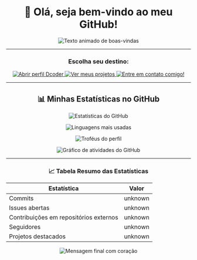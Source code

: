 <h1 align="center">
  👋 Olá, seja bem-vindo ao meu GitHub!
</h1>

<p align="center">
  <img src="https://readme-typing-svg.herokuapp.com?font=Fira+Code&size=22&duration=2000&pause=500&color=36BCF7&center=true&vCenter=true&width=450&lines=Aonde+vamos+agora%3F+%E2%80%A2%E2%80%A2%E2%80%A2;Olá,+sou+Gabriel!!" alt="Texto animado de boas-vindas" />
</p>

---

<h3 align="center">Escolha seu destino:</h3>

<p align="center">
  <a href="https://code.dcoder.tech/profile/gabriel555" target="_blank">
    <img src="https://img.shields.io/badge/Dcoder-323330?style=for-the-badge&logo=dcoder&logoColor=F7DF1E" alt="Abrir perfil Dcoder"/>
  </a>
  <a href="https://404-flax.vercel.app/?vercelToolbarCode=nitTT2OzUtQxYuc" target="_self">
    <img src="https://img.shields.io/badge/Projetos-28A745?style=for-the-badge&logo=github&logoColor=white" alt="Ver meus projetos"/>
  </a>
  <a href="https://smbglobal.simdif.com/" target="_self">
    <img src="https://img.shields.io/badge/Contato-007ACC?style=for-the-badge&logo=mail.ru&logoColor=white" alt="Entre em contato comigo!"/>
  </a>
</p>

---

<h2 align="center">📊 Minhas Estatísticas no GitHub</h2>

<p align="center">
  <img src="https://github-readme-stats.vercel.app/api?username=Gbs5676&show_icons=true&theme=radical" alt="Estatísticas do GitHub"/>
</p>

<p align="center">
  <img src="https://github-readme-stats.vercel.app/api/top-langs/?username=Gbs5676&layout=compact&theme=radical" alt="Linguagens mais usadas"/>
</p>

<p align="center">
  <img src="https://github-profile-trophy.vercel.app/?username=Gbs5676&theme=radical" alt="Troféus do perfil"/>
</p>

<p align="center">
  <img src="https://activity-graph.herokuapp.com/graph?username=Gbs5676&theme=rogue" alt="Gráfico de atividades do GitHub"/>
</p>

---

<h3 align="center">📈 Tabela Resumo das Estatísticas</h3>

| Estatística       | Valor          |
|-------------------|----------------|
| Commits           |unknown          |
| Issues abertas    | unknown          |
| Contribuições em repositórios externos | unknown     |
| Seguidores        | unknown           |
| Projetos destacados | unknown         |

<p align="center">
  <img src="https://readme-typing-svg.herokuapp.com?font=Fira+Code&size=20&duration=3000&pause=500&color=FF5733&center=true&vCenter=true&width=550&lines=Não+esqueça+de+deixar+um+%E2%9D%A4!" alt="Mensagem final com coração"/>
</p>
